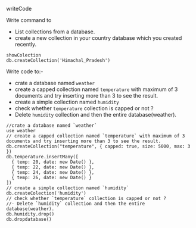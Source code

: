 writeCode

Write command to

- List collections from a database.
- create a new collection in your country database which you created recently.
```
showColection
db.createCollection('Himachal_Pradesh')
```

Write code to:-

- crate a database named `weather`
- create a capped collection named `temperature` with maximum of 3 documents and try inserting more than 3 to see the result.
- create a simple collection named `humidity`
- check whether `temperature` collection is capped or not ?
- Delete `humidity` collection and then the entire database(weather).

```
//crate a database named `weather`
use weather
// create a capped collection named `temperature` with maximum of 3 documents and try inserting more than 3 to see the result.
db.createCollection("temperature", { capped: true, size: 5000, max: 3 })
db.temperature.insertMany([
  { temp: 20, date: new Date() },
  { temp: 22, date: new Date() },
  { temp: 24, date: new Date() },
  { temp: 26, date: new Date() }
])
// create a simple collection named `humidity`
db.createColection('humidity')
// check whether `temperature` collection is capped or not ?
//- Delete `humidity` collection and then the entire database(weather).
db.humidity.drop()
db.dropdatabase()
```